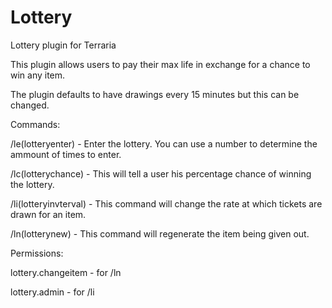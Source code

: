 Lottery
=======

Lottery plugin for Terraria


This plugin allows users to pay their max life in exchange for a chance to win any item.

The plugin defaults to have drawings every 15 minutes but this can be changed.


Commands:

/le(lotteryenter) <times> - Enter the lottery. You can use a number to determine the ammount of times to enter.

/lc(lotterychance) - This will tell a user his percentage chance of winning the lottery.

/li(lotteryinvterval) - This command will change the rate at which tickets are drawn for an item. 

/ln(lotterynew) - This command will regenerate the item being given out.

Permissions:

lottery.changeitem - for /ln

lottery.admin - for /li

